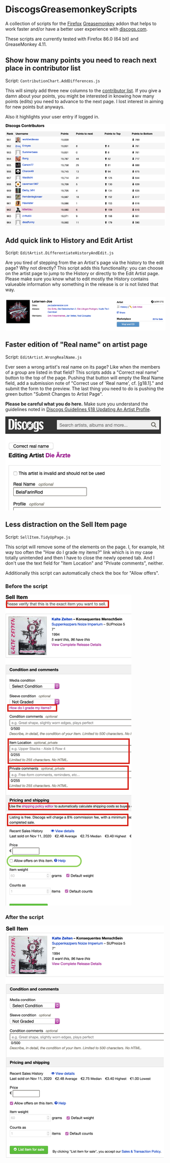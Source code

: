 # DiscogsGreasemonkeyScripts
A collection of scripts for the [Firefox](https://www.mozilla.org/en-US/firefox/new/) [Greasemonkey](https://www.greasespot.net/) addon that helps to work faster and/or have a better user experience with [discogs.com](https://www.discogs.com).

These scripts are currently tested with Firefox 86.0 (64 bit) and GreaseMonkey 4.11.

## Show how many points you need to reach next place in contributor list

Script: `ContributionChart.AddDifferences.js`

This will simply add three new columns to the [contributor list](https://www.discogs.com/stats/contributors?page=20).
If you give a damn about your points, you might be interested
in knowing how many points (edits) you need to advance to the next page. I lost interest
in aiming for new points but anyways.

Also it highlights your user entry if logged in.

![Preview of script](./img/ContributionChart.AddDifferences.png)

## Add quick link to History and Edit Artist

Script: `EditArtist.DifferentiateHistoryAndEdit.js`

Are you tired of stepping from the an Artist's page via the history to
the edit page? Why not directly? This script adds this functionality:
you can choose on the artist page to jump to the History or directly to
the Edit Artist page. Please make sure you know what to edit mostly the
History contains valueable information why something in the release is
or is not listed that way.

![Preview of script](./img/EditArtist.DifferentiateHistoryAndEdit.png)

## Faster edition of "Real name" on artist page

Script: `EditArtist.WrongRealName.js`

Ever seen a wrong artist's real name on its page? Like when the members
of a group are listed in that field? This scripts adds a "Correct real name"
button to the top of the page. Pushing that button will empty the Real Name
field, add a submission note of "Correct use of 'Real name', cf. [g18.1]."
and submit the form to the preview. The last thing you need to do is pushing
the green button "Submit Changes to Artist Page".

**Please be careful what you do here.** Make sure you understand the guidelines
noted in [Discogs Guidelines §18 Updating An Artist Profile](https://support.discogs.com/hc/en-us/articles/360005055513-Database-Guidelines-18-Updating-An-Artist-Profile#Real_Name).

![Preview of script](./img/EditArtist.WrongRealName.png)

## Less distraction on the Sell Item page

Script: `SellItem.TidyUpPage.js`

This script will remove some of the elements on the page. I, for example,
hit way too often the "How do I grade my items?" link which is in my
case totally unintended and then I have to close the newly opened tab.
And I don't use the text field for "Item Location" and "Private comments",
neither.

Additionally this script can automatically check the box for "Allow offers".

### Before the script
![Before the script](./img/SellItem.TidyUpPage.1.png)

### After the script
![After the script](./img/SellItem.TidyUpPage.2.png)
